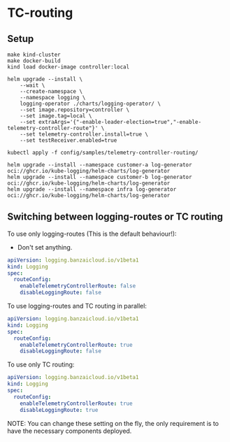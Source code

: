 # TC-routing

## Setup

```shell
make kind-cluster
make docker-build
kind load docker-image controller:local

helm upgrade --install \
    --wait \
    --create-namespace \
    --namespace logging \
    logging-operator ./charts/logging-operator/ \
    --set image.repository=controller \
    --set image.tag=local \
    --set extraArgs='{"-enable-leader-election=true","-enable-telemetry-controller-route"}' \
    --set telemetry-controller.install=true \
    --set testReceiver.enabled=true

kubectl apply -f config/samples/telemetry-controller-routing/

helm upgrade --install --namespace customer-a log-generator oci://ghcr.io/kube-logging/helm-charts/log-generator
helm upgrade --install --namespace customer-b log-generator oci://ghcr.io/kube-logging/helm-charts/log-generator
helm upgrade --install --namespace infra log-generator oci://ghcr.io/kube-logging/helm-charts/log-generator
```

## Switching between logging-routes or TC routing

To use only logging-routes (This is the default behaviour!):

- Don't set anything.

```yaml
apiVersion: logging.banzaicloud.io/v1beta1
kind: Logging
spec:
  routeConfig:
    enableTelemetryControllerRoute: false
    disableLoggingRoute: false
```

To use logging-routes and TC routing in parallel:

```yaml
apiVersion: logging.banzaicloud.io/v1beta1
kind: Logging
spec:
  routeConfig:
    enableTelemetryControllerRoute: true
    disableLoggingRoute: false
```

To use only TC routing:

```yaml
apiVersion: logging.banzaicloud.io/v1beta1
kind: Logging
spec:
  routeConfig:
    enableTelemetryControllerRoute: true
    disableLoggingRoute: true
```

NOTE: You can change these setting on the fly, the only requirement is to have the necessary components deployed.
